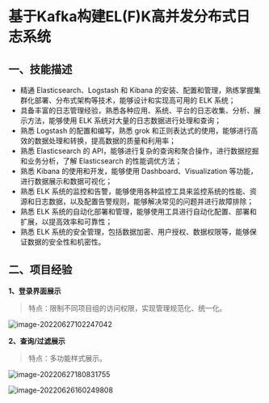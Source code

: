 # 基于Kafka构建EL(F)K高并发分布式日志系统

## 一、技能描述

- 精通 Elasticsearch、Logstash 和 Kibana 的安装、配置和管理，熟练掌握集群化部署、分布式架构等技术，能够设计和实现高可用的 ELK 系统；
- 具备丰富的日志管理经验，熟悉各种应用、系统、平台的日志收集、分析、展示方法，能够使用 ELK 系统对大量的日志数据进行处理和查询；
- 熟悉 Logstash 的配置和编写，熟悉 grok 和正则表达式的使用，能够进行高效的数据处理和转换，提高数据的质量和利用率；
- 熟悉 Elasticsearch 的 API，能够进行复杂的查询和聚合操作，进行数据挖掘和业务分析，了解 Elasticsearch 的性能调优方法；
- 熟悉 Kibana 的使用和开发，能够使用 Dashboard、Visualization 等功能，进行数据展示和数据可视化；
- 熟悉 ELK 系统的监控和告警，能够使用各种监控工具来监控系统的性能、资源和日志数据，以及配置告警规则，能够解决常见的问题并进行故障排除；
- 熟悉 ELK 系统的自动化部署和管理，能够使用工具进行自动化配置、部署和扩展，以提高效率和可靠性；
- 熟悉 ELK 系统的安全管理，包括数据加密、用户授权、数据权限等，能够保证数据的安全性和机密性。

## 二、项目经验

**1、登录界面展示**

> 特点：限制不同项目组的访问权限，实现管理规范化、统一化。

![image-20220627102247042](https://csdn-rab.oss-cn-chengdu.aliyuncs.com/img/image-20220627102247042.png)

**2、查询/过滤展示**

> 特点：多功能样式展示。

![image-20220627180831755](https://csdn-rab.oss-cn-chengdu.aliyuncs.com/img/image-20220627180831755.png)

![image-20220626160249808](https://csdn-rab.oss-cn-chengdu.aliyuncs.com/img/image-20220626160249808.png)
